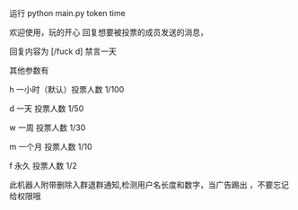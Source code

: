 运行
python main.py token time

欢迎使用，玩的开心
回复想要被投票的成员发送的消息，

回复内容为 [/fuck d] 禁言一天 
 
其他参数有 
 
 h 一小时（默认）投票人数 1/100 
 
 d 一天  投票人数 1/50 
 
 w 一周  投票人数 1/30 
 
 m 一个月 投票人数 1/10 
 
 f 永久 投票人数 1/2 
 
此机器人附带删除入群退群通知,检测用户名长度和数字，当广告踢出 ，不要忘记给权限哦
